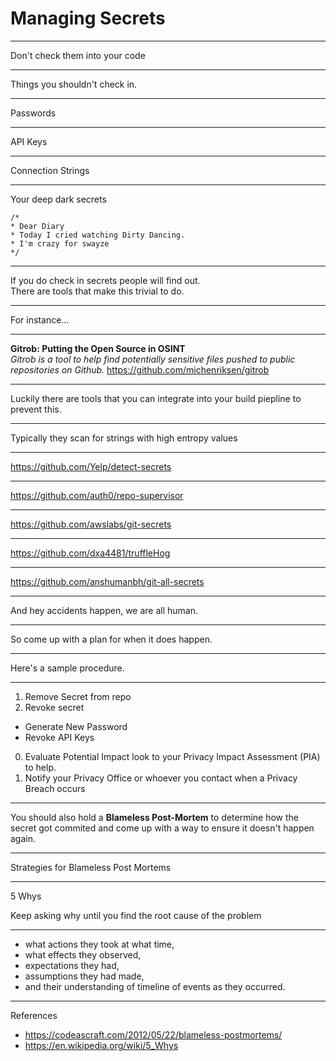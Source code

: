 # Managing Secrets

---

Don't check them into your code

---

Things you shouldn't check in.

------

Passwords

------

API Keys

------

Connection Strings

------

Your deep dark secrets
```
/*
* Dear Diary
* Today I cried watching Dirty Dancing. 
* I'm crazy for swayze
*/
```

---

If you do check in secrets people will find out.  
There are tools that make this trivial to do.

------

For instance...

------

**Gitrob: Putting the Open Source in OSINT**  
_Gitrob is a tool to help find potentially sensitive files pushed to public repositories on Github._
https://github.com/michenriksen/gitrob

---

Luckily there are tools that you can integrate into your build piepline to prevent this.

------

Typically they scan for strings with high entropy values

------

https://github.com/Yelp/detect-secrets

------

https://github.com/auth0/repo-supervisor

------

https://github.com/awslabs/git-secrets

------

https://github.com/dxa4481/truffleHog

------

https://github.com/anshumanbh/git-all-secrets

---

And hey accidents happen, we are all human.

------

So come up with a plan for when it does happen.

------

Here's a sample procedure. 

------

1. Remove Secret from repo  
0. Revoke secret  
- Generate New Password  
- Revoke API Keys  
0. Evaluate Potential Impact look to your Privacy Impact Assessment (PIA) to help.  
0. Notify your Privacy Office or whoever you contact when a Privacy Breach occurs

---

You should also hold a **Blameless Post-Mortem** to determine how the secret got commited and come up with a way to ensure it doesn't happen again.

---

Strategies for Blameless Post Mortems

---

5 Whys  

Keep asking why until you find the root cause of the problem  

------

- what actions they took at what time,
- what effects they observed,
- expectations they had,
- assumptions they had made,
- and their understanding of timeline of events as they occurred.

---

References  
- https://codeascraft.com/2012/05/22/blameless-postmortems/  
- https://en.wikipedia.org/wiki/5_Whys  
